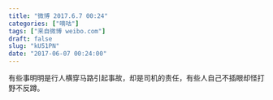 ```yaml
---
title: "微博 2017.6.7 00:24"
categories: ["嘀咕"]
tags: ["来自微博 weibo.com"]
draft: false
slug: "kU51PN"
date: "2017-06-07 00:24:00"
---
```


<p>有些事明明是行人横穿马路引起事故，却是司机的责任，有些人自己不插眼却怪打野不反蹲。 ​​​​</p>
